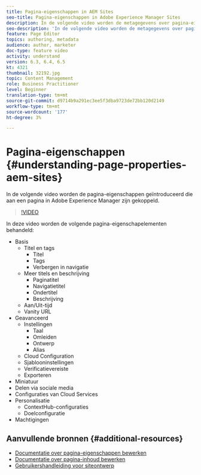```yaml
---
title: Pagina-eigenschappen in AEM Sites
seo-title: Pagina-eigenschappen in Adobe Experience Manager Sites
description: In de volgende video worden de metagegevens over pagina-eigenschappen geïntroduceerd die aan een pagina in Adobe Experience Manager zijn gekoppeld.
seo-description: 'In de volgende video worden de metagegevens over pagina-eigenschappen geïntroduceerd die aan een pagina in Adobe Experience Manager zijn gekoppeld. '
feature: Page Editor
topics: authoring, metadata
audience: author, marketer
doc-type: feature video
activity: understand
version: 6.3, 6.4, 6.5
kt: 4321
thumbnail: 32192.jpg
topic: Content Management
role: Business Practitioner
level: Beginner
translation-type: tm+mt
source-git-commit: d9714b9a291ec3ee5f3dba9723de72bb120d2149
workflow-type: tm+mt
source-wordcount: '177'
ht-degree: 3%

---
```



# Pagina-eigenschappen {#understanding-page-properties-aem-sites}

In de volgende video worden de pagina-eigenschappen geïntroduceerd die aan een pagina in Adobe Experience Manager zijn gekoppeld.

>[!VIDEO](https://video.tv.adobe.com/v/32192?quality=12&learn=on)

In deze video worden de volgende pagina-eigenschapelementen behandeld:

* Basis
   * Titel en tags
      * Titel
      * Tags
      * Verbergen in navigatie
   * Meer titels en beschrijving
      * Paginatitel
      * Navigatietitel
      * Ondertitel
      * Beschrijving
   * Aan/Uit-tijd
   * Vanity URL
* Geavanceerd
   * Instellingen
      * Taal
      * Omleiden
      * Ontwerp
      * Alias
   * Cloud Configuration
   * Sjablooninstellingen
   * Verificatievereiste
   * Exporteren
* Miniatuur
* Delen via sociale media
* Configuraties van Cloud Services
* Personalisatie
   * ContextHub-configuraties
   * Doelconfiguratie
* Machtigingen

## Aanvullende bronnen {#additional-resources}

* [Documentatie over pagina-eigenschappen bewerken](https://docs.adobe.com/content/help/en/experience-manager-65/authoring/authoring/editing-page-properties.html)
* [Documentatie over pagina-inhoud bewerken](https://docs.adobe.com/content/help/en/experience-manager-65/authoring/authoring/editing-content.html)
* [Gebruikershandleiding voor siteontwerp](https://docs.adobe.com/content/help/en/experience-manager-65/authoring/home.html?topic=/experience-manager/6-5/sites/authoring/morehelp/page-authoring.ug.js)
